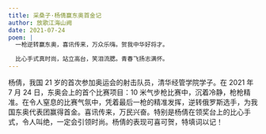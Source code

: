 ```yaml
---
title: 采桑子·杨倩赢东奥首金记
author: 放歌江海山阙
date: 2021-07-24
poem: |
  一枪逆转赢东奥，喜讯传来，万众乐嗨。贺我中华好将才。

  比心手式真时尚，站立高台，笑泪流腮。青春飞扬志满怀。
---
```


杨倩，我国 21 岁的首次参加奥运会的射击队员，清华经管学院学子。在 2021 年 7 月 24 日，东奥会上的首个比赛项目：10 米气步枪比赛中，沉着冷静，枪枪精准。在令人窒息的比赛气氛中，凭着最后一枪的精准发挥，逆转俄罗斯选手，为我国东奥代表团赢得首金。喜讯传来，万民兴奋。特别是杨倩在领奖台上的比心手式，令人叫绝，一定会引领时尚。杨倩的表现可喜可贺，特填词以记！
